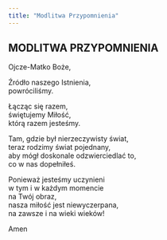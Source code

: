 ```yaml
---
title: "Modlitwa Przypomnienia"
---
```


<div class="more-space">
  <h2>MODLITWA PRZYPOMNIENIA</h2>
</div>

<span class="dropcaps">O</span>jcze-Matko Boże,<br>

Źródło naszego Istnienia,<br>
powróciliśmy.

Łącząc się razem,<br>
świętujemy Miłość, <br>
którą razem jesteśmy.

Tam, gdzie był nierzeczywisty świat,<br>
teraz rodzimy świat pojednany,<br>
aby mógł doskonale odzwierciedlać to,<br>
co w nas dopełniłeś.

Ponieważ jesteśmy uczynieni<br>
w tym i w każdym momencie<br>
na Twój obraz,<br>
nasza miłość jest niewyczerpana,<br>
na zawsze i na wieki wieków!

Amen

